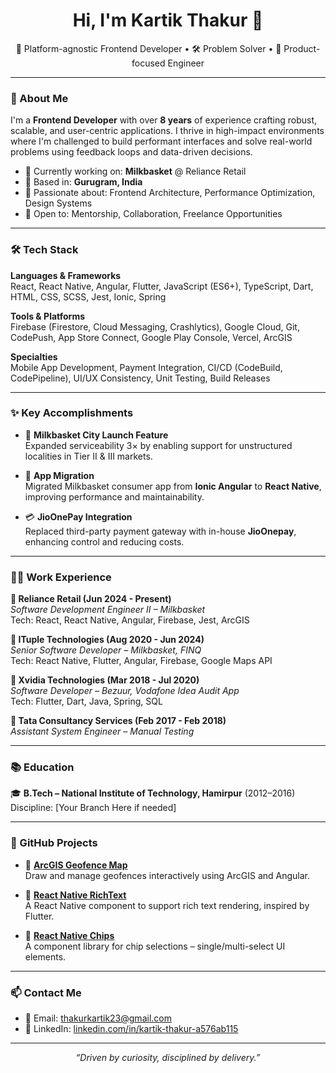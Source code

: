<h1 align="center">Hi, I'm Kartik Thakur 👋</h1>

<p align="center">
  🚀 Platform-agnostic Frontend Developer • 🛠️ Problem Solver • 🎯 Product-focused Engineer
</p>

---

### 💼 About Me

I'm a **Frontend Developer** with over **8 years** of experience crafting robust, scalable, and user-centric applications. I thrive in high-impact environments where I'm challenged to build performant interfaces and solve real-world problems using feedback loops and data-driven decisions.

- 🔭 Currently working on: **Milkbasket** @ Reliance Retail  
- 📍 Based in: **Gurugram, India**
- 🧠 Passionate about: Frontend Architecture, Performance Optimization, Design Systems  
- 🤝 Open to: Mentorship, Collaboration, Freelance Opportunities  

---

### 🛠️ Tech Stack

**Languages & Frameworks**  
React, React Native, Angular, Flutter, JavaScript (ES6+), TypeScript, Dart, HTML, CSS, SCSS, Jest, Ionic, Spring

**Tools & Platforms**  
Firebase (Firestore, Cloud Messaging, Crashlytics), Google Cloud, Git, CodePush, App Store Connect, Google Play Console, Vercel, ArcGIS

**Specialties**  
Mobile App Development, Payment Integration, CI/CD (CodeBuild, CodePipeline), UI/UX Consistency, Unit Testing, Build Releases

---

### ✨ Key Accomplishments

- 🚀 **Milkbasket City Launch Feature**  
  Expanded serviceability 3× by enabling support for unstructured localities in Tier II & III markets.

- 🔁 **App Migration**  
  Migrated Milkbasket consumer app from **Ionic Angular** to **React Native**, improving performance and maintainability.

- 💳 **JioOnePay Integration**  
  Replaced third-party payment gateway with in-house **JioOnepay**, enhancing control and reducing costs.

---

### 👨‍💻 Work Experience

**🔹 Reliance Retail (Jun 2024 - Present)**  
_Software Development Engineer II – Milkbasket_  
Tech: React, React Native, Angular, Firebase, Jest, ArcGIS

**🔹 ITuple Technologies (Aug 2020 - Jun 2024)**  
_Senior Software Developer – Milkbasket, FINQ_  
Tech: React Native, Flutter, Angular, Firebase, Google Maps API

**🔹 Xvidia Technologies (Mar 2018 - Jul 2020)**  
_Software Developer – Bezuur, Vodafone Idea Audit App_  
Tech: Flutter, Dart, Java, Spring, SQL

**🔹 Tata Consultancy Services (Feb 2017 - Feb 2018)**  
_Assistant System Engineer – Manual Testing_  

---

### 📚 Education

🎓 **B.Tech – National Institute of Technology, Hamirpur** (2012–2016)  
Discipline: [Your Branch Here if needed]

---

### 🧪 GitHub Projects

- 🔸 [**ArcGIS Geofence Map**](#)  
  Draw and manage geofences interactively using ArcGIS and Angular.

- 🔸 [**React Native RichText**](#)  
  A React Native component to support rich text rendering, inspired by Flutter.

- 🔸 [**React Native Chips**](#)  
  A component library for chip selections – single/multi-select UI elements.

---

### 📫 Contact Me

- 📧 Email: [thakurkartik23@gmail.com](mailto:thakurkartik23@gmail.com)  
- 💼 LinkedIn: [linkedin.com/in/kartik-thakur-a576ab115](https://linkedin.com/in/kartik-thakur-a576ab115)

---

<p align="center">
  <i>“Driven by curiosity, disciplined by delivery.”</i>
</p>
